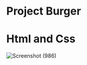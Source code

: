 # Project Burger

# Html and Css

![Screenshot (986)](https://github.com/JuanCruzGiorda/projects_html/assets/114437428/972e9f7e-c8b8-4ab5-b63f-b38fcedf29f1)
